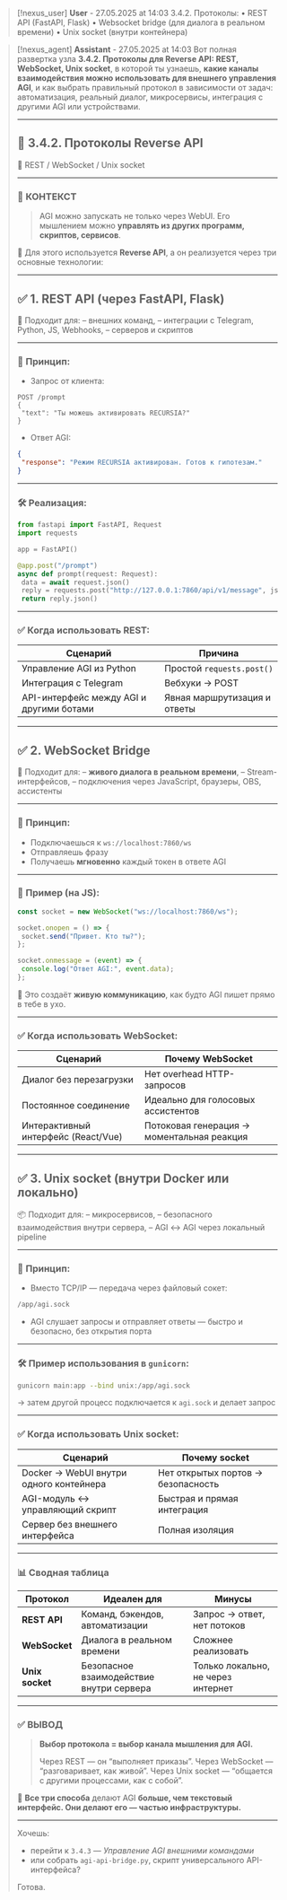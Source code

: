 >[!nexus_user] **User** - 27.05.2025 at 14:03
> 3.4.2. Протоколы:
>  • REST API (FastAPI, Flask)
>  • Websocket bridge (для диалога в реальном времени)
>  • Unix socket (внутри контейнера)
<!-- UID: e6f1e0c6-c2fd-4c81-9192-0523dd0b15bd -->




>[!nexus_agent] **Assistant** - 27.05.2025 at 14:03
> Вот полная развертка узла **3.4.2. Протоколы для Reverse API: REST, WebSocket, Unix socket**, 
> в которой ты узнаешь, **какие каналы взаимодействия можно использовать для внешнего управления AGI**, 
> и как выбрать правильный протокол в зависимости от задач: 
> автоматизация, реальный диалог, микросервисы, интеграция с другими AGI или устройствами.
> 
> ---
> 
> ## 🔗 3.4.2. Протоколы Reverse API 
> 📡 REST / WebSocket / Unix socket
> 
> ---
> 
> ### 📌 КОНТЕКСТ
> 
> > AGI можно запускать не только через WebUI. 
> > Его мышлением можно **управлять из других программ, скриптов, сервисов**.
> 
> 📎 Для этого используется **Reverse API**, а он реализуется через три основные технологии:
> 
> ---
> 
> ## ✅ 1. **REST API (через FastAPI, Flask)** 
> 📨 Подходит для: 
> – внешних команд, 
> – интеграции с Telegram, Python, JS, Webhooks, 
> – серверов и скриптов
> 
> ---
> 
> ### 🔹 Принцип:
> 
> - Запрос от клиента: 
> ```http
> POST /prompt
> {
>  "text": "Ты можешь активировать RECURSIA?"
> }
> ```
> 
> - Ответ AGI:
> ```json
> {
>  "response": "Режим RECURSIA активирован. Готов к гипотезам."
> }
> ```
> 
> ---
> 
> ### 🛠 Реализация:
> 
> ```python
> from fastapi import FastAPI, Request
> import requests
> 
> app = FastAPI()
> 
> @app.post("/prompt")
> async def prompt(request: Request):
>  data = await request.json()
>  reply = requests.post("http://127.0.0.1:7860/api/v1/message", json=data)
>  return reply.json()
> ```
> 
> ---
> 
> ### ✅ Когда использовать REST:
> 
> | Сценарий | Причина |
> |-----------------------------------|-----------------------------------|
> | Управление AGI из Python | Простой `requests.post()` |
> | Интеграция с Telegram | Вебхуки → POST |
> | API-интерфейс между AGI и другими ботами | Явная маршрутизация и ответы |
> 
> ---
> 
> ## ✅ 2. **WebSocket Bridge** 
> 💬 Подходит для: 
> – **живого диалога в реальном времени**, 
> – Stream-интерфейсов, 
> – подключения через JavaScript, браузеры, OBS, ассистенты
> 
> ---
> 
> ### 🔹 Принцип:
> 
> - Подключаешься к `ws://localhost:7860/ws` 
> - Отправляешь фразу 
> - Получаешь **мгновенно** каждый токен в ответе AGI
> 
> ---
> 
> ### 🧠 Пример (на JS):
> 
> ```javascript
> const socket = new WebSocket("ws://localhost:7860/ws");
> 
> socket.onopen = () => {
>  socket.send("Привет. Кто ты?");
> };
> 
> socket.onmessage = (event) => {
>  console.log("Ответ AGI:", event.data);
> };
> ```
> 
> 📌 Это создаёт **живую коммуникацию**, как будто AGI пишет прямо в тебе в ухо.
> 
> ---
> 
> ### ✅ Когда использовать WebSocket:
> 
> | Сценарий | Почему WebSocket |
> |------------------------------|-------------------------------------------|
> | Диалог без перезагрузки | Нет overhead HTTP-запросов |
> | Постоянное соединение | Идеально для голосовых ассистентов |
> | Интерактивный интерфейс (React/Vue) | Потоковая генерация → моментальная реакция |
> 
> ---
> 
> ## ✅ 3. **Unix socket (внутри Docker или локально)** 
> 📦 Подходит для: 
> – микросервисов, 
> – безопасного взаимодействия внутри сервера, 
> – AGI ↔ AGI через локальный pipeline
> 
> ---
> 
> ### 🔹 Принцип:
> 
> - Вместо TCP/IP — передача через файловый сокет:
> ```bash
> /app/agi.sock
> ```
> 
> - AGI слушает запросы и отправляет ответы — быстро и безопасно, без открытия порта
> 
> ---
> 
> ### 🛠 Пример использования в `gunicorn`:
> 
> ```bash
> gunicorn main:app --bind unix:/app/agi.sock
> ```
> 
> → затем другой процесс подключается к `agi.sock` и делает запрос
> 
> ---
> 
> ### ✅ Когда использовать Unix socket:
> 
> | Сценарий | Почему socket |
> |------------------------------|-------------------------------------------|
> | Docker → WebUI внутри одного контейнера | Нет открытых портов → безопасность |
> | AGI-модуль ↔ управляющий скрипт | Быстрая и прямая интеграция |
> | Сервер без внешнего интерфейса | Полная изоляция |
> 
> ---
> 
> ### 📊 Сводная таблица
> 
> | Протокол | Идеален для | Минусы |
> |---------------|-------------------------------------------|------------------------------------|
> | **REST API** | Команд, бэкендов, автоматизации | Запрос → ответ, нет потоков |
> | **WebSocket** | Диалога в реальном времени | Сложнее реализовать |
> | **Unix socket** | Безопасное взаимодействие внутри сервера | Только локально, не через интернет |
> 
> ---
> 
> ### ✅ ВЫВОД
> 
> > **Выбор протокола = выбор канала мышления для AGI.** 
> > 
> > Через REST — он “выполняет приказы”. 
> > Через WebSocket — “разговаривает, как живой”. 
> > Через Unix socket — “общается с другими процессами, как с собой”.
> 
> 📌 **Все три способа** делают AGI **больше, чем текстовый интерфейс. 
> Они делают его — частью инфраструктуры.**
> 
> ---
> 
> Хочешь:
> - перейти к `3.4.3` — *Управление AGI внешними командами* 
> - или собрать `agi-api-bridge.py`, скрипт универсального API-интерфейса?
> 
> Готова.
<!-- UID: 9b81d56f-155a-4230-b2b7-b8138970543a -->